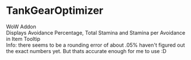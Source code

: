 # TankGearOptimizer
WoW Addon <br>
Displays Avoidance Percentage, Total Stamina and Stamina per Avoidance in Item Tooltip <br>
Info: there seems to be a rounding error of about .05% haven't figured out the exact numbers yet. But thats accurate enough for me to use :D
